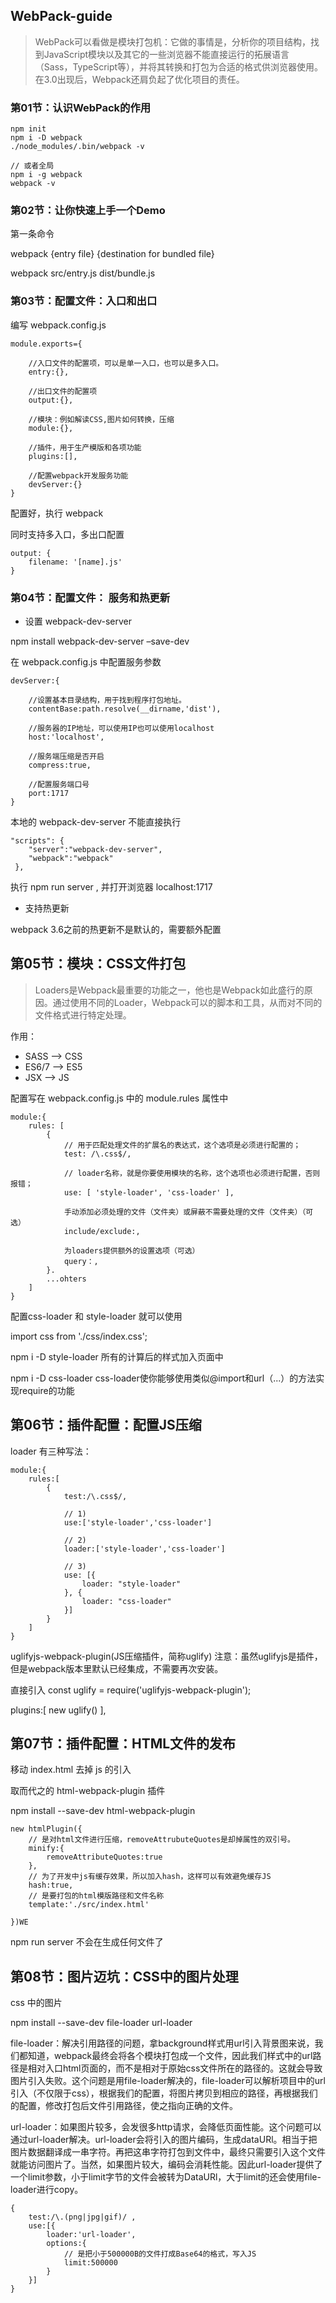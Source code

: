 ## WebPack-guide

> WebPack可以看做是模块打包机：它做的事情是，分析你的项目结构，找到JavaScript模块以及其它的一些浏览器不能直接运行的拓展语言（Sass，TypeScript等），并将其转换和打包为合适的格式供浏览器使用。在3.0出现后，Webpack还肩负起了优化项目的责任。

### 第01节：认识WebPack的作用

```
npm init
npm i -D webpack
./node_modules/.bin/webpack -v

// 或者全局
npm i -g webpack
webpack -v
```


### 第02节：让你快速上手一个Demo

第一条命令

webpack {entry file} {destination for bundled file}

webpack src/entry.js dist/bundle.js

### 第03节：配置文件：入口和出口

编写 webpack.config.js

```
module.exports={

    //入口文件的配置项，可以是单一入口，也可以是多入口。
    entry:{},

    //出口文件的配置项
    output:{},

    //模块：例如解读CSS,图片如何转换，压缩
    module:{},

    //插件，用于生产模版和各项功能
    plugins:[],

    //配置webpack开发服务功能
    devServer:{}
}

```

配置好，执行 webpack 

同时支持多入口，多出口配置

```
output: {
    filename: '[name].js'
}
```


### 第04节：配置文件： 服务和热更新

- 设置 webpack-dev-server

npm install webpack-dev-server –save-dev

在 webpack.config.js 中配置服务参数

```
devServer:{

    //设置基本目录结构，用于找到程序打包地址。
    contentBase:path.resolve(__dirname,'dist'),
    
    //服务器的IP地址，可以使用IP也可以使用localhost
    host:'localhost',
    
    //服务端压缩是否开启
    compress:true,
    
    //配置服务端口号
    port:1717
}
```

本地的 webpack-dev-server 不能直接执行

```
"scripts": {
    "server":"webpack-dev-server",
    "webpack":"webpack"
 },

 ```

 执行 npm run server , 并打开浏览器 localhost:1717

 - 支持热更新

 webpack 3.6之前的热更新不是默认的，需要额外配置

 ## 第05节：模块：CSS文件打包

> Loaders是Webpack最重要的功能之一，他也是Webpack如此盛行的原因。通过使用不同的Loader，Webpack可以的脚本和工具，从而对不同的文件格式进行特定处理。

作用：
- SASS --> CSS
- ES6/7  -->  ES5
- JSX --> JS

配置写在 webpack.config.js 中的 module.rules 属性中

```
module:{
    rules: [
        {
            // 用于匹配处理文件的扩展名的表达式，这个选项是必须进行配置的；
            test: /\.css$/,

            // loader名称，就是你要使用模块的名称，这个选项也必须进行配置，否则报错；
            use: [ 'style-loader', 'css-loader' ],

            手动添加必须处理的文件（文件夹）或屏蔽不需要处理的文件（文件夹）（可选）
            include/exclude:,

            为loaders提供额外的设置选项（可选）
            query：,
        }.
        ...ohters
    ]
}
```
配置css-loader 和 style-loader 就可以使用

import css from './css/index.css';

npm i -D style-loader 
所有的计算后的样式加入页面中

npm i -D css-loader
css-loader使你能够使用类似@import和url（...）的方法实现require的功能

## 第06节：插件配置：配置JS压缩

loader 有三种写法：

```
module:{
    rules:[
        {
            test:/\.css$/,

            // 1)
            use:['style-loader','css-loader']

            // 2)
            loader:['style-loader','css-loader']

            // 3)
            use: [{
                loader: "style-loader"
            }, {
                loader: "css-loader"
            }]
        }
    ]
}

```

uglifyjs-webpack-plugin(JS压缩插件，简称uglify)
注意：虽然uglifyjs是插件，但是webpack版本里默认已经集成，不需要再次安装。

直接引入 
const uglify = require('uglifyjs-webpack-plugin');

plugins:[  new uglify()  ],

## 第07节：插件配置：HTML文件的发布

移动 index.html 去掉 js 的引入

取而代之的 html-webpack-plugin 插件

npm install --save-dev html-webpack-plugin

```
new htmlPlugin({
    // 是对html文件进行压缩，removeAttrubuteQuotes是却掉属性的双引号。
    minify:{
        removeAttributeQuotes:true
    },
    // 为了开发中js有缓存效果，所以加入hash，这样可以有效避免缓存JS
    hash:true,
    // 是要打包的html模版路径和文件名称
    template:'./src/index.html'
    
})WE
```

npm run server 不会在生成任何文件了

## 第08节：图片迈坑：CSS中的图片处理

css 中的图片

npm install --save-dev file-loader url-loader

file-loader：解决引用路径的问题，拿background样式用url引入背景图来说，我们都知道，webpack最终会将各个模块打包成一个文件，因此我们样式中的url路径是相对入口html页面的，而不是相对于原始css文件所在的路径的。这就会导致图片引入失败。这个问题是用file-loader解决的，file-loader可以解析项目中的url引入（不仅限于css），根据我们的配置，将图片拷贝到相应的路径，再根据我们的配置，修改打包后文件引用路径，使之指向正确的文件。

url-loader：如果图片较多，会发很多http请求，会降低页面性能。这个问题可以通过url-loader解决。url-loader会将引入的图片编码，生成dataURl。相当于把图片数据翻译成一串字符。再把这串字符打包到文件中，最终只需要引入这个文件就能访问图片了。当然，如果图片较大，编码会消耗性能。因此url-loader提供了一个limit参数，小于limit字节的文件会被转为DataURl，大于limit的还会使用file-loader进行copy。

```
{
    test:/\.(png|jpg|gif)/ ,
    use:[{
        loader:'url-loader',
        options:{
            // 是把小于500000B的文件打成Base64的格式，写入JS
            limit:500000
        }
    }]
}
```

